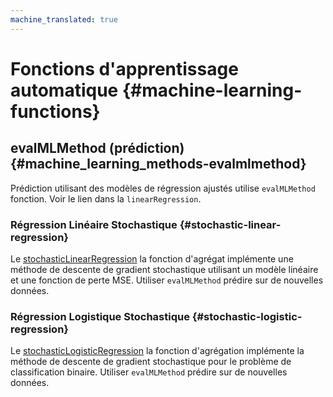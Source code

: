 ```yaml
---
machine_translated: true
---
```


# Fonctions d'apprentissage automatique {#machine-learning-functions}

## evalMLMethod (prédiction) {#machine_learning_methods-evalmlmethod}

Prédiction utilisant des modèles de régression ajustés utilise `evalMLMethod` fonction. Voir le lien dans la `linearRegression`.

### Régression Linéaire Stochastique {#stochastic-linear-regression}

Le [stochasticLinearRegression](../agg_functions/reference.md#agg_functions-stochasticlinearregression) la fonction d'agrégat implémente une méthode de descente de gradient stochastique utilisant un modèle linéaire et une fonction de perte MSE. Utiliser `evalMLMethod` prédire sur de nouvelles données.

### Régression Logistique Stochastique {#stochastic-logistic-regression}

Le [stochasticLogisticRegression](../agg_functions/reference.md#agg_functions-stochasticlogisticregression) la fonction d'agrégation implémente la méthode de descente de gradient stochastique pour le problème de classification binaire. Utiliser `evalMLMethod` prédire sur de nouvelles données.
